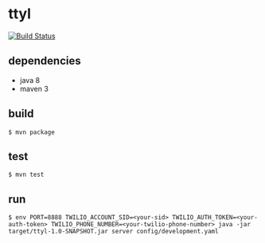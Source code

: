 # ttyl
[![Build Status](https://travis-ci.org/willsalz/ttyl.svg?branch=master)](https://travis-ci.org/willsalz/ttyl)

## dependencies
- java 8
- maven 3

## build
```lang=bash
$ mvn package
```

## test
```lang=bash
$ mvn test
```

## run
```lang=bash
$ env PORT=8888 TWILIO_ACCOUNT_SID=<your-sid> TWILIO_AUTH_TOKEN=<your-auth-token> TWILIO_PHONE_NUMBER=<your-twilio-phone-number> java -jar target/ttyl-1.0-SNAPSHOT.jar server config/development.yaml
```
